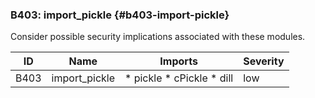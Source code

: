 ### B403: import_pickle {#b403-import-pickle}

Consider possible security implications associated with these modules.

|  ID  |     Name      |          Imports          | Severity |
|------|---------------|---------------------------|----------|
| B403 | import_pickle | * pickle * cPickle * dill | low      |

